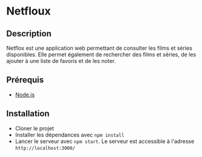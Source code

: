 # Netfloux

## Description

Netflox est une application web permettant de consulter les films et séries disponibles. Elle permet également de rechercher des films et séries, de les ajouter à une liste de favoris et de les noter.

## Prérequis

-  [Node.js](https://nodejs.org/en/)

## Installation

- Cloner le projet
- Installer les dépendances avec `npm install`
- Lancer le serveur avec `npm start`. Le serveur est accessible à l'adresse `http://localhost:3000/`